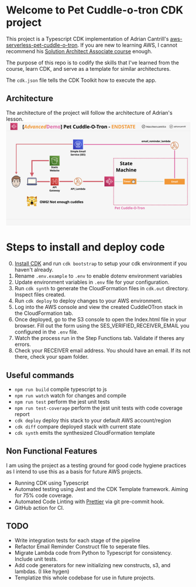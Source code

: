 # Welcome to Pet Cuddle-o-tron CDK project

This project is a Typescript CDK implementation of Adrian Cantrill's [aws-serverless-pet-cuddle-o-tron](https://github.com/acantril/learn-cantrill-io-labs/tree/master/aws-serverless-pet-cuddle-o-tron). If you are new to learning AWS, I cannot recommend his [Solution Architect Associate course](https://learn.cantrill.io/) enough.

The purpose of this repo is to codify the skills that I've learned from the course, learn CDK, and serve as a template for similar architectures.

The `cdk.json` file tells the CDK Toolkit how to execute the app.

## Architecture

The architecture of the project will follow the architecture of Adrian's lesson.
![End State Architecture](ARCHITECTURE-ENDSTATE.png)

# Steps to install and deploy code

0. [Install CDK](https://docs.aws.amazon.com/cdk/v2/guide/cli.html) and run `cdk bootstrap` to setup your cdk environment if you haven't already.
1. Rename `.env.example` to `.env` to enable dotenv environment variables
2. Update environment variables in `.env` file for your configuration.
3. Run `cdk synth` to generate the CloudFormation files in `cdk.out` directory. Inspect files created.
4. Run `cdk deploy` to deploy changes to your AWS environment.
5. Log into the AWS console and view the created CuddleOTron stack in the CloudFormation tab.
6. Once deployed, go to the S3 console to open the Index.html file in your browser. Fill out the form using the SES_VERIFIED_RECEIVER_EMAIL you configured in the `.env` file.
7. Watch the process run in the Step Functions tab.  Validate if theres any errors.
8. Check your RECEIVER email address.  You should have an email.  If its not there, check your spam folder.

## Useful commands

- `npm run build` compile typescript to js
- `npm run watch` watch for changes and compile
- `npm run test` perform the jest unit tests
- `npm run test-coverage` perform the jest unit tests with code coverage report
- `cdk deploy` deploy this stack to your default AWS account/region
- `cdk diff` compare deployed stack with current state
- `cdk synth` emits the synthesized CloudFormation template

## Non Functional Features

I am using the project as a testing ground for good code hygiene practices as I intend to use this as a basis for future AWS projects.

- Running CDK using Typescript
- Automated testing using Jest and the CDK Template framework. Aiming for 75% code coverage.
- Automated Code Linting with [Prettier](https://prettier.io/docs/en/precommit.html) via git pre-commit hook.
- GitHub action for CI.

## TODO
* Write integration tests for each stage of the pipeline
* Refactor Email Reminder Construct file to seperate files.
* Migrate Lambda code from Python to Typescript for consistency. Include unit tests.
* Add code generators for new initializing new constructs, s3, and lambdas. (I like hygen)
* Templatize this whole codebase for use in future projects.
